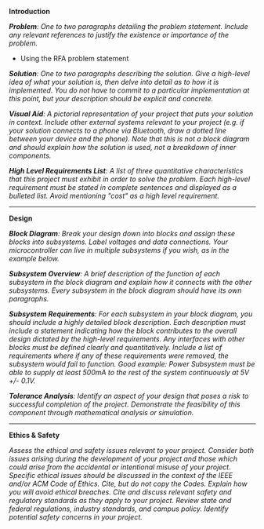 **Introduction**



***Problem**: One to two paragraphs detailing the problem statement. Include any relevant references to justify the existence or importance of the problem.*

* Using the RFA problem statement


***Solution**: One to two paragraphs describing the solution. Give a high-level idea of what your solution is, then delve into detail as to how it is implemented. 
You do not have to commit to a particular implementation at this point, but your description should be explicit and concrete.*


***Visual Aid**: A pictorial representation of your project that puts your solution in context. Include other external systems relevant to your project 
(e.g. if your solution connects to a phone via Bluetooth, draw a dotted line between your device and the phone). 
Note that this is not a block diagram and should explain how the solution is used, not a breakdown of inner components.*


***High Level Requirements List**: A list of three quantitative characteristics that this project must exhibit in order to solve the problem. 
Each high-level requirement must be stated in complete sentences and displayed as a bulleted list. Avoid mentioning "cost" as a high level requirement.*


--------------------

**Design**



***Block Diagram**: Break your design down into blocks and assign these blocks into subsystems. Label voltages and data connections. 
Your microcontroller can live in multiple subsystems if you wish, as in the example below.*


***Subsystem Overview**: A brief description of the function of each subsystem in the block diagram and explain how it connects with the other subsystems. 
Every subsystem in the block diagram should have its own paragraphs.*


***Subsystem Requirements**: For each subsystem in your block diagram, you should include a highly detailed block description. 
Each description must include a statement indicating how the block contributes to the overall design dictated by the high-level requirements. 
Any interfaces with other blocks must be defined clearly and quantitatively. Include a list of requirements where if any of these requirements were removed, 
the subsystem would fail to function. Good example: Power Subsystem must be able to supply at least 500mA to the rest of the system continuously at 5V +/- 0.1V.*


***Tolerance Analysis**: Identify an aspect of your design that poses a risk to successful completion of the project. 
Demonstrate the feasibility of this component through mathematical analysis or simulation.*

---------------------

**Ethics & Safety**

*Assess the ethical and safety issues relevant to your project. Consider both issues arising during the development of your project and those which could arise from the 
accidental or intentional misuse of your project. Specific ethical issues should be discussed in the context of the IEEE and/or ACM Code of Ethics. 
Cite, but do not copy the Codes. Explain how you will avoid ethical breaches. Cite and discuss relevant safety and regulatory standards as they apply to your project. 
Review state and federal regulations, industry standards, and campus policy. Identify potential safety concerns in your project.*


